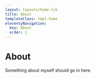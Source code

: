 ```yaml
---
layout: layouts/home.njk
title: About
templateClass: tmpl-home
eleventyNavigation:
  key: About
  order: 2
---
```


<h1>About</h1>

Something about myself should go in here.
